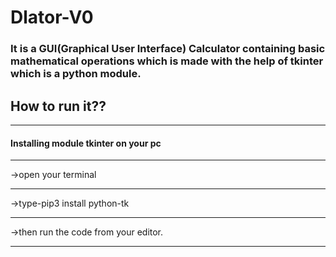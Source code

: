 # Dlator-V0
### It is a GUI(Graphical User Interface) Calculator  containing basic mathematical operations which is made with the help of  tkinter  which is a python module.
## How to run it??
___
#### Installing module tkinter on your pc
___
->open your terminal
___
->type-pip3 install python-tk
___
->then run the code from your editor.
___
